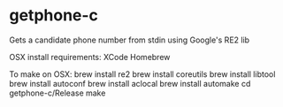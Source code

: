 # getphone-c
Gets a candidate phone number from stdin using Google's RE2 lib

OSX install requirements:
XCode
Homebrew

To make on OSX:
brew install re2
brew install coreutils
brew install libtool
brew install autoconf
brew install aclocal
brew install automake
cd getphone-c/Release
make
